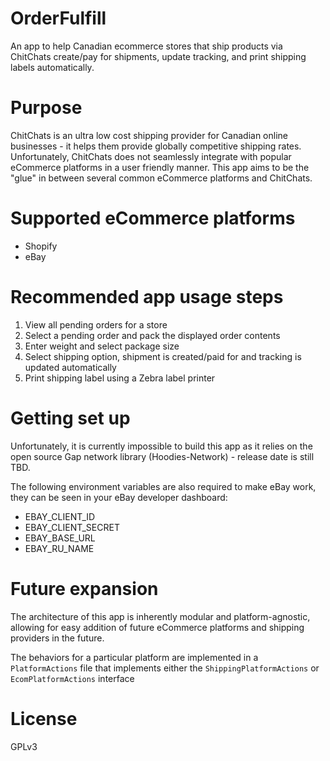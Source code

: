 # OrderFulfill
An app to help Canadian ecommerce stores that ship products via ChitChats create/pay for shipments, update tracking, and print shipping labels automatically.

# Purpose
ChitChats is an ultra low cost shipping provider for Canadian online businesses - it helps them provide globally competitive shipping rates.
Unfortunately, ChitChats does not seamlessly integrate with popular eCommerce platforms in a user friendly manner.
This app aims to be the "glue" in between several common eCommerce platforms and ChitChats.

# Supported eCommerce platforms
- Shopify
- eBay

# Recommended app usage steps
1. View all pending orders for a store
2. Select a pending order and pack the displayed order contents
3. Enter weight and select package size
4. Select shipping option, shipment is created/paid for and tracking is updated automatically
5. Print shipping label using a Zebra label printer

# Getting set up
Unfortunately, it is currently impossible to build this app as it relies on the open source Gap network library (Hoodies-Network) - release date is still TBD. 

The following environment variables are also required to make eBay work, they can be seen in your eBay developer dashboard:
- EBAY_CLIENT_ID
- EBAY_CLIENT_SECRET
- EBAY_BASE_URL
- EBAY_RU_NAME

# Future expansion
The architecture of this app is inherently modular and platform-agnostic, allowing for easy addition of future eCommerce platforms and shipping providers in the future.

The behaviors for a particular platform are implemented in a `PlatformActions` file that implements either the `ShippingPlatformActions` or `EcomPlatformActions` interface

# License
GPLv3